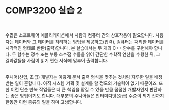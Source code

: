 # COMP3200 실습 2

<br>

수많은 소프트웨어 애플리케이션에서 사람과 컴퓨터 간의 상호작용이 필요합니다. 사용자는 데이터와 그 데이터를 처리하는 방법을 제공하고(입력), 컴퓨터는 처리한 데이터를 시각적인 형태로 반환(출력)합니다. 본 실습에서는 두 개의 C++ 함수를 구현해야 합니다. 두 함수는 정수 또는 부동 소수점 수들을 읽어 간단한 수학적 연산을 수행한 뒤, 그 결과값들을 사람이 읽기 편한 서식에 맞추어 출력합니다.
<br><br>

주니어(신입, 초급) 개발자는 이렇게 문서 출력 형식을 맞추는 것처럼 지루한 일을 배정받는 일이 흔합니다. 아직 시스템 기획 및 설계를 할 정도의 기술력이 없기 때문이죠. 또한 이런 단순 반복 작업들은 더 큰 책임을 맡길 수 있을 만큼 꼼꼼한 개발자인지 판단하는 좋은 방법이기도 합니다. 대부분의 주니어들은 인터미디엇(중급) 수준이 되기 전까지 한동안 이런 종류의 일을 하며 고생합니다.

